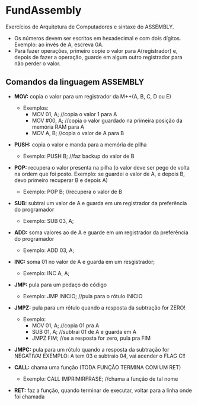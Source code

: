 # FundAssembly
  Exercícios de Arquitetura de Computadores e sintaxe do ASSEMBLY.
  
  * Os números devem ser escritos em hexadecimal e com dois dígitos. Exemplo: ao invés de A, escreva 0A.
  * Para fazer operações, primeiro copie o valor para A(registrador) e, depois de fazer a operação, guarde em algum outro registrador para não perder o valor.

## Comandos da linguagem ASSEMBLY
* **MOV:** copia o valor para um registrador da M++(A, B, C, D ou E)
    * Exemplos: 
      * MOV 01, A; //copia o valor 1 para A
      * MOV #00, A; //copia o valor guardado na primeira posição da memória RAM para A
      * MOV A, B; //copia o valor de A para B
* **PUSH:** copia o valor e manda para a memória de pilha
    * Exemplo: PUSH B; //faz backup do valor de B

* **POP:** recupera o valor presenta na pilha (o valor deve ser pego de volta na ordem que foi posto. Exemplo: se guardei o valor de A, e depois B, devo primeiro recuperar B e depois A)
    * Exemplo: POP B; //recupera o valor de B
    
* **SUB:** subtrai um valor de A e guarda em um registrador da preferência do programador
    * Exemplo: SUB 03, A;
    
* **ADD:** soma valores ao de A e guarde em um registrador da preferência do programador
    * Exemplo: ADD 03, A;

* **INC:** soma 01 no valor de A e guarda em um resgistrador;
    * Exemplo: INC A, A;
    
* **JMP:** pula para um pedaço do código
    * Exemplo: JMP INICIO; //pula para o rótulo INICIO
    
* **JMPZ:** pula para um rótulo quando a resposta da subtração for ZERO!
    * Exemplo:
        * MOV 01, A; //copia 01 pra A
        * SUB 01, A; //subtrai 01 de A e guarda em A
        * JMPZ FIM; //se a resposta for zero, pula pra FIM

* **JMPC:** pula para um rótulo quando a resposta da subtração for NEGATIVA! EXEMPLO: A tem 03 e subtraio 04, vai acender o FLAG C!!

* **CALL:** chama uma função (TODA FUNÇÃO TERMINA COM UM RET)
    * Exemplo: CALL IMPRIMIRFRASE; //chama a função de tal nome
    
* **RET:** faz a função, quando terminar de executar, voltar para a linha onde foi chamada
